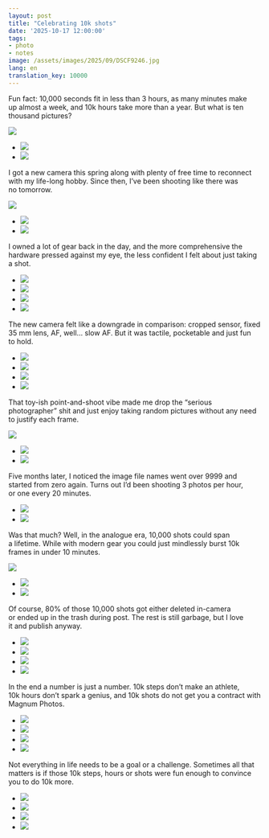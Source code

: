 ```yaml
---
layout: post
title: "Celebrating 10k shots"
date: '2025-10-17 12:00:00'
tags:
- photo
- notes
image: /assets/images/2025/09/DSCF9246.jpg
lang: en
translation_key: 10000
---
```


Fun fact: 10,000 seconds fit in less than 3 hours, as many minutes make up almost a week, and 10k hours take more than a year. But what is ten thousand pictures?

![](/assets/images/2025/09/DSCF9246.jpg)
- ![](/assets/images/2025/09/DSCF0212.jpg)
- ![](/assets/images/2025/09/DSCF9548.jpg)

I got a new camera this spring along with plenty of free time to reconnect with my life-long hobby. Since then, I’ve been shooting like there was no tomorrow.

![](/assets/images/2025/09/DSCF9615.jpg)
- ![](/assets/images/2025/09/DSCF0304.jpg)
- ![](/assets/images/2025/09/DSCF0088.jpg)

I owned a lot of gear back in the day, and the more comprehensive the hardware pressed against my eye, the less confident I felt about just taking a shot.

- ![](/assets/images/2025/09/DSCF0187.jpg)
- ![](/assets/images/2025/09/DSCF0191.jpg)
- ![](/assets/images/2025/09/DSCF9265.jpg)
- ![](/assets/images/2025/09/DSCF0342.jpg)

The new camera felt like a downgrade in comparison: cropped sensor, fixed 35 mm lens, AF, well… slow AF. But it was tactile, pocketable and just fun to hold.

- ![](/assets/images/2025/09/DSCF0166.jpg)
- ![](/assets/images/2025/09/DSCF9364.jpg)
- ![](/assets/images/2025/09/DSCF0233.jpg)
- ![](/assets/images/2025/09/DSCF0286.jpg)

That toy-ish point-and-shoot vibe made me drop the “serious photographer” shit and just enjoy taking random pictures without any need to justify each frame.

![](/assets/images/2025/09/DSCF0174.jpg)
- ![](/assets/images/2025/09/DSCF9348.jpg)
- ![](/assets/images/2025/09/DSCF9632.jpg)

Five months later, I noticed the image file names went over 9999 and started from zero again. Turns out I’d been shooting 3 photos per hour, or one every 20 minutes.

- ![](/assets/images/2025/09/DSCF0316.jpg)
- ![](/assets/images/2025/09/DSCF0346.jpg)

Was that much? Well, in the analogue era, 10,000 shots could span a lifetime. While with modern gear you could just mindlessly burst 10k frames in under 10 minutes.

![](/assets/images/2025/09/DSCF9276.jpg)
- ![](/assets/images/2025/09/DSCF9379.jpg)
- ![](/assets/images/2025/09/DSCF9384.jpg)

Of course, 80% of those 10,000 shots got either deleted in-camera or ended up in the trash during post. The rest is still garbage, but I love it and publish anyway.

- ![](/assets/images/2025/09/DSCF9388-bw.jpg)
- ![](/assets/images/2025/09/DSCF9388.jpg)
- ![](/assets/images/2025/09/DSCF0323.jpg)
- ![](/assets/images/2025/09/DSCF0317.jpg)

In the end a number is just a number. 10k steps don’t make an athlete, 10k hours don’t spark a genius, and 10k shots do not get you a contract with Magnum Photos.

- ![](/assets/images/2025/09/DSCF9517.jpg)
- ![](/assets/images/2025/09/DSCF9521.jpg)
- ![](/assets/images/2025/09/DSCF9528.jpg)
- ![](/assets/images/2025/09/DSCF9530.jpg)

Not everything in life needs to be a goal or a challenge. Sometimes all that matters is if those 10k steps, hours or shots were fun enough to convince you to do 10k more.

- ![](/assets/images/2025/09/DSCF0029.jpg)
- ![](/assets/images/2025/09/DSCF0048.jpg)
- ![](/assets/images/2025/09/DSCF9629.jpg)
- ![](/assets/images/2025/09/DSCF9626.jpg)